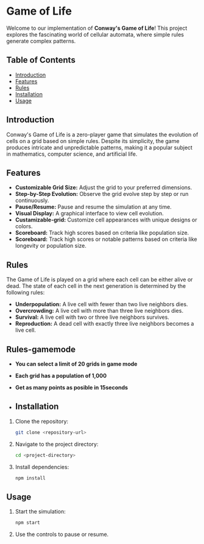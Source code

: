 # Game of Life

Welcome to our implementation of **Conway's Game of Life**! This project explores the fascinating world of cellular automata, where simple rules generate complex patterns.

## Table of Contents
- [Introduction](#introduction)
- [Features](#features)
- [Rules](#rules)
- [Installation](#installation)
- [Usage](#usage)

## Introduction
Conway's Game of Life is a zero-player game that simulates the evolution of cells on a grid based on simple rules. Despite its simplicity, the game produces intricate and unpredictable patterns, making it a popular subject in mathematics, computer science, and artificial life.

## Features
- **Customizable Grid Size:** Adjust the grid to your preferred dimensions.
- **Step-by-Step Evolution:** Observe the grid evolve step by step or run continuously.
- **Pause/Resume:** Pause and resume the simulation at any time.
- **Visual Display:** A graphical interface to view cell evolution.
- **Custamizable-grid:** Customize cell appearances with unique designs or colors.
- **Scoreboard:** Track high scores based on criteria like population size.
- **Scoreboard:** Track high scores or notable patterns based on criteria like longevity or population size.

## Rules
The Game of Life is played on a grid where each cell can be either alive or dead. The state of each cell in the next generation is determined by the following rules:

- **Underpopulation:** A live cell with fewer than two live neighbors dies.
- **Overcrowding:** A live cell with more than three live neighbors dies.
- **Survival:** A live cell with two or three live neighbors survives.
- **Reproduction:** A dead cell with exactly three live neighbors becomes a live cell.

## Rules-gamemode
- **You can select a limit of 20 grids in game mode**
- **Each grid has a population of 1,000**
- **Get as many points as posible in 15seconds**

- ## Installation
1. Clone the repository:
    ```bash
    git clone <repository-url>
    ```
2. Navigate to the project directory:
    ```bash
    cd <project-directory>
    ```
3. Install dependencies:
    ```bash
    npm install
    ```

## Usage
1. Start the simulation:
    ```bash
    npm start
    ```
2. Use the controls to pause or resume.
